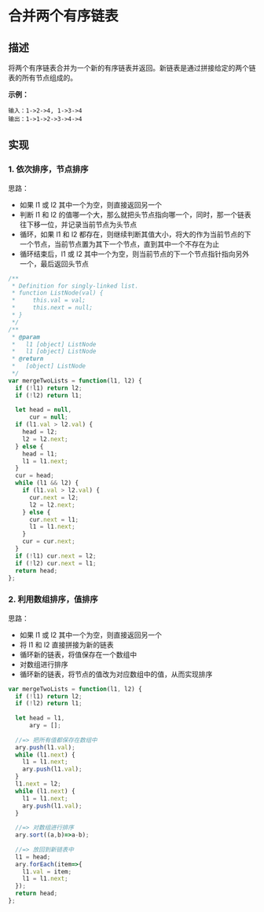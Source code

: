 # 合并两个有序链表

## 描述

将两个有序链表合并为一个新的有序链表并返回。新链表是通过拼接给定的两个链表的所有节点组成的。 

**示例：**

```text
输入：1->2->4, 1->3->4
输出：1->1->2->3->4->4
```

## 实现

### 1. 依次排序，节点排序

思路：

* 如果 l1 或 l2 其中一个为空，则直接返回另一个
* 判断 l1 和 l2 的值哪一个大，那么就把头节点指向哪一个，同时，那一个链表往下移一位，并记录当前节点为头节点
* 循环，如果 l1 和 l2 都存在，则继续判断其值大小，将大的作为当前节点的下一个节点，当前节点置为其下一个节点，直到其中一个不存在为止
* 循环结束后，l1 或 l2 其中一个为空，则当前节点的下一个节点指针指向另外一个，最后返回头节点

```javascript
/**
 * Definition for singly-linked list.
 * function ListNode(val) {
 *     this.val = val;
 *     this.next = null;
 * }
 */
/**
 * @param
 *   l1 [object] ListNode
 *   l1 [object] ListNode
 * @return
 *   [object] ListNode
 */
var mergeTwoLists = function(l1, l2) {
  if (!l1) return l2;
  if (!l2) return l1;
  
  let head = null,
      cur = null;
  if (l1.val > l2.val) {
    head = l2;
    l2 = l2.next;
  } else {
    head = l1;
    l1 = l1.next;
  }
  cur = head;
  while (l1 && l2) {
    if (l1.val > l2.val) {
      cur.next = l2;
      l2 = l2.next;
    } else {
      cur.next = l1;
      l1 = l1.next;
    }
    cur = cur.next;
  }
  if (!l1) cur.next = l2;
  if (!l2) cur.next = l1;
  return head;
};
```

### 2. 利用数组排序，值排序

思路：

* 如果 l1 或 l2 其中一个为空，则直接返回另一个
* 将 l1 和 l2 直接拼接为新的链表
* 循环新的链表，将值保存在一个数组中
* 对数组进行排序
* 循环新的链表，将节点的值改为对应数组中的值，从而实现排序

```javascript
var mergeTwoLists = function(l1, l2) {
  if (!l1) return l2;
  if (!l2) return l1;
  
  let head = l1,
      ary = [];
  
  //=> 把所有值都保存在数组中
  ary.push(l1.val);
  while (l1.next) {
    l1 = l1.next;
    ary.push(l1.val);
  }
  l1.next = l2;
  while (l1.next) {
    l1 = l1.next;
    ary.push(l1.val);
  }
  
  //=> 对数组进行排序
  ary.sort((a,b)=>a-b);
  
  //=> 放回到新链表中
  l1 = head;
  ary.forEach(item=>{
    l1.val = item;
    l1 = l1.next;
  });
  return head;
};
```

